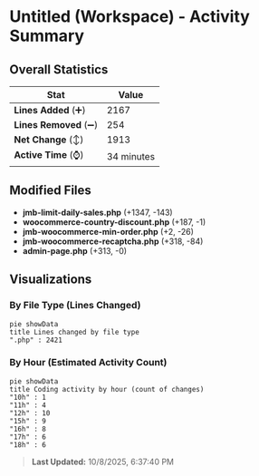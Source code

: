 # Untitled (Workspace) - Activity Summary 

## Overall Statistics

| Stat                   | Value                                                             |
| ---------------------- | ----------------------------------------------------------------- |
| **Lines Added** (➕)   | 2167                                          |
| **Lines Removed** (➖) | 254                                        |
| **Net Change** (↕)    | 1913                |
| **Active Time** (⌚)   | 34 minutes |


## Modified Files
- **jmb-limit-daily-sales.php** (+1347, -143)
- **woocommerce-country-discount.php** (+187, -1)
- **jmb-woocommerce-min-order.php** (+2, -26)
- **jmb-woocommerce-recaptcha.php** (+318, -84)
- **admin-page.php** (+313, -0)

## Visualizations

### By File Type (Lines Changed)

```mermaid
pie showData
title Lines changed by file type
".php" : 2421
```

### By Hour (Estimated Activity Count)

```mermaid
pie showData
title Coding activity by hour (count of changes)
"10h" : 1
"11h" : 4
"12h" : 10
"15h" : 9
"16h" : 8
"17h" : 6
"18h" : 6
```


> **Last Updated:** 10/8/2025, 6:37:40 PM